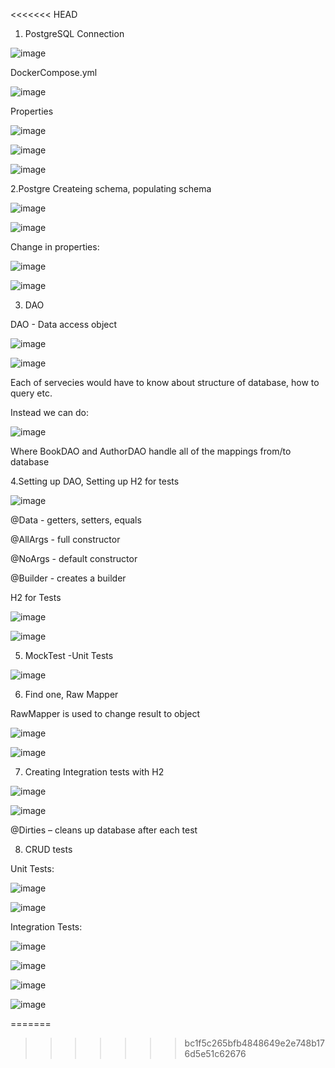 <<<<<<< HEAD
1. PostgreSQL Connection

![image](https://github.com/LukaszKrolicki/DAO/assets/54467678/a844e11c-27cb-454b-a8a0-1c93b945cb7d)

DockerCompose.yml

![image](https://github.com/LukaszKrolicki/DAO/assets/54467678/f5b042b5-d288-4b82-8477-ca144b4259e0)

Properties

![image](https://github.com/LukaszKrolicki/DAO/assets/54467678/97800b19-bca0-479d-a6cf-3192e638f9ac)

![image](https://github.com/LukaszKrolicki/DAO/assets/54467678/55b3a5a0-74ef-46f8-8e99-908e9cc1c587)

![image](https://github.com/LukaszKrolicki/DAO/assets/54467678/451a972f-d4c7-4e34-831b-478c4ec054f6)

2.Postgre Createing schema, populating schema

![image](https://github.com/LukaszKrolicki/DAO/assets/54467678/aafaf606-29c1-409f-8b4a-cbca008379ce)

![image](https://github.com/LukaszKrolicki/DAO/assets/54467678/99218233-0e99-4d33-83b6-d236f8ea3d97)

Change in properties:

![image](https://github.com/LukaszKrolicki/DAO/assets/54467678/65dbcd25-68ec-4fb7-9f89-bcc4cacbcf1c)

![image](https://github.com/LukaszKrolicki/DAO/assets/54467678/b1916c21-0845-47f3-8b08-afb1cfb55a02)

3. DAO
   
DAO - Data access object

![image](https://github.com/LukaszKrolicki/DAO/assets/54467678/fb48e6ce-c40e-4a2c-b71b-bf58969382d6)

![image](https://github.com/LukaszKrolicki/DAO/assets/54467678/16258e37-c0c9-4f46-ac4c-4e8c551923cd)

Each of servecies would have to know about structure of database, how to query etc.

Instead we can do:

![image](https://github.com/LukaszKrolicki/DAO/assets/54467678/ffb9bf76-f64e-4fec-981f-47717b5d720c)

Where BookDAO and AuthorDAO handle all of the mappings from/to database

4.Setting up DAO, Setting up H2 for tests

![image](https://github.com/LukaszKrolicki/DAO/assets/54467678/681bb5ff-b7d3-4f94-8979-28b426ea5520)

@Data - getters, setters, equals

@AllArgs - full constructor

@NoArgs - default constructor

@Builder - creates a builder

H2 for Tests

![image](https://github.com/LukaszKrolicki/DAO/assets/54467678/2246037b-1ff0-44ad-a148-f1c33f61f03e)

![image](https://github.com/LukaszKrolicki/DAO/assets/54467678/1b0148d8-65ce-468d-9533-dba1e050b939)


5. MockTest -Unit Tests

![image](https://github.com/LukaszKrolicki/DAO/assets/54467678/78fec483-73d9-429d-abb6-9547712dae38)

6. Find one, Raw Mapper

RawMapper is used to change result to object

![image](https://github.com/LukaszKrolicki/DAO/assets/54467678/9c7197d8-4fa4-4e88-a087-429c8a2ca515)

![image](https://github.com/LukaszKrolicki/DAO/assets/54467678/d99d4604-1605-47c9-852e-220c4f70ec46)

7. Creating Integration tests with H2

![image](https://github.com/LukaszKrolicki/DAO/assets/54467678/cd561968-bf95-44f1-ac51-1c0e0f82176d)

![image](https://github.com/LukaszKrolicki/DAO/assets/54467678/fd52c32f-d563-424c-8a94-a4a07e93f913)

@Dirties – cleans up database after each test

8. CRUD tests

Unit Tests:

![image](https://github.com/LukaszKrolicki/DAO/assets/54467678/1eba9182-4a1d-48b6-bae3-708f2d1fb543)

![image](https://github.com/LukaszKrolicki/DAO/assets/54467678/4f35a576-f895-4344-8c1d-03d3c747ce2c)

Integration Tests:

![image](https://github.com/LukaszKrolicki/DAO/assets/54467678/17b365ae-0bc9-4fdb-b205-772e2f7074d5)

![image](https://github.com/LukaszKrolicki/DAO/assets/54467678/8a5943c1-f17a-4d92-acb6-416517853311)

![image](https://github.com/LukaszKrolicki/DAO/assets/54467678/62b3a993-23bd-4dca-80e2-070c46e53cde)

![image](https://github.com/LukaszKrolicki/DAO/assets/54467678/db4e2e8f-3a70-48dc-aa70-de14f827a50a)












=======
>>>>>>> bc1f5c265bfb4848649e2e748b176d5e51c62676

